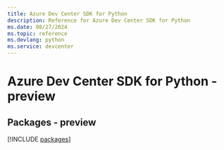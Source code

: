 ```yaml
---
title: Azure Dev Center SDK for Python
description: Reference for Azure Dev Center SDK for Python
ms.date: 08/27/2024
ms.topic: reference
ms.devlang: python
ms.service: devcenter
---
```

# Azure Dev Center SDK for Python - preview
## Packages - preview
[!INCLUDE [packages](dev-center-index.md)]